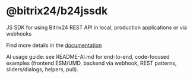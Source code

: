 # @bitrix24/b24jssdk

JS SDK for using Bitrix24 REST API in local, production applications or via webhooks

Find more details in the [documentation](https://bitrix24.github.io/b24jssdk/)

AI usage guide: see README-AI.md for end-to-end, code-focused examples (frontend ESM/UMD, backend via webhook, REST patterns, sliders/dialogs, helpers, pull).
